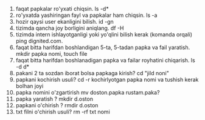 1. faqat papkalar ro'yxati chiqsin.                                              ls -d*
2. ro'yxatda yashiringan fayl va papkalar ham chiqsin.                           ls -a 
3. hozir qaysi user ekanligini bilish.                                           id -gn 
4. tizimda qancha joy borligini aniqlang.                                        df -H 
5. tizimda intern ishlayotganligi yoki yo'qlini bilish kerak (komanda orqali)    ping dignited.com.
6. faqat bitta harifdan boshlandigan  5-ta, 5-tadan  papka va fail yaratish.     mkdir papka nomi,  touch file
7. faqat bitta harifdan boshlanadigan papka va failar royhatini chiqarish.       ls -d d*  
1. pakani 2 ta sozdan iborat bolsa papkaga kirish?                               cd "jild noni"  
2. papkani kochirish usuli?                                                      cd -r  kochirlyotgan papka nomi va tushish kerak bolhan joyi
3. papka nomini o'zgartirish                                                     mv  doston.papka   rustam.paka?
4. papka yaratish ?                                                              mkdir d.oston
5. papkani o'chirish ?                                                           rmdir d.oston
6. txt filni o'chirish usuli?                                                    rm -rf  txt nomi